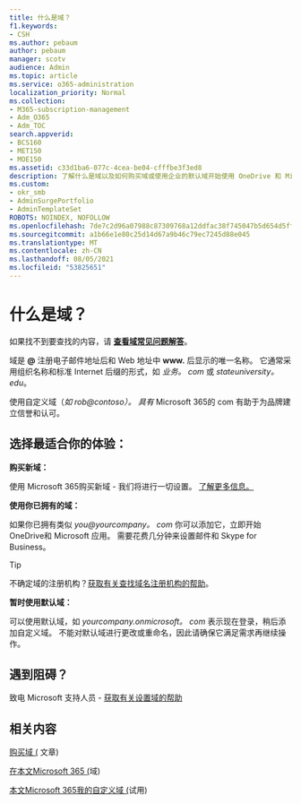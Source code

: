 ```yaml
---
title: 什么是域？
f1.keywords:
- CSH
ms.author: pebaum
author: pebaum
manager: scotv
audience: Admin
ms.topic: article
ms.service: o365-administration
localization_priority: Normal
ms.collection:
- M365-subscription-management
- Adm_O365
- Adm_TOC
search.appverid:
- BCS160
- MET150
- MOE150
ms.assetid: c33d1ba6-077c-4cea-be04-cfffbe3f3ed8
description: 了解什么是域以及如何购买域或使用企业的默认域开始使用 OneDrive 和 Microsoft 应用。
ms.custom:
- okr_smb
- AdminSurgePortfolio
- AdminTemplateSet
ROBOTS: NOINDEX, NOFOLLOW
ms.openlocfilehash: 7de7c2d96a07988c87309768a12ddfac38f745047b5d654d5ffe38960cd8d938
ms.sourcegitcommit: a1b66e1e80c25d14d67a9b46c79ec7245d88e045
ms.translationtype: MT
ms.contentlocale: zh-CN
ms.lasthandoff: 08/05/2021
ms.locfileid: "53825651"
---
```

# <a name="what-is-a-domain"></a>什么是域？

 如果找不到要查找的内容，请 **[查看域常见问题解答](../setup/domains-faq.yml)**。 
  
域是 **@** 注册电子邮件地址后和 Web 地址中 **www.** 后显示的唯一名称。 它通常采用组织名称和标准 Internet 后缀的形式，如 *业务。 <span>com* 或 *stateuniversity。 <span>edu*。 
  
使用自定义域（*如 rob@contoso）。 <span>具有* Microsoft 365的 com 有助于为品牌建立信誉和认可。 
  
## <a name="choose-the-experience-thats-best-for-you"></a>选择最适合你的体验：

 **购买新域：**
  
使用 Microsoft 365购买新域 - 我们将进行一切设置。 [了解更多信息。](buy-a-domain-name.md)
  
 **使用你已拥有的域：**
  
如果你已拥有类似 *you@yourcompany。 <span>com* 你可以添加它，立即开始OneDrive和 Microsoft 应用。 需要花费几分钟来设置邮件和 Skype for Business。 
  
> [!TIP]
> 不确定域的注册机构？[获取有关查找域名注册机构的帮助](find-your-domain-registrar.md)。
  
 **暂时使用默认域：**
  
可以使用默认域，如  *yourcompany.onmicrosoft。 <span>com*  表示现在登录，稍后添加自定义域。 不能对默认域进行更改或重命名，因此请确保它满足需求再继续操作。 
  
## <a name="feeling-stuck"></a>遇到阻碍？

致电 Microsoft 支持人员 - [获取有关设置域的帮助](../../business-video/get-help-support.md)

## <a name="related-content"></a>相关内容

[购买域 (](buy-a-domain-name.md) 文章) 

[在本文Microsoft 365 (](../setup/add-domain.md)域) 

[本文Microsoft 365我的自定义域 (](../misc/pilot-microsoft-365-from-my-custom-domain.md)试用) 


